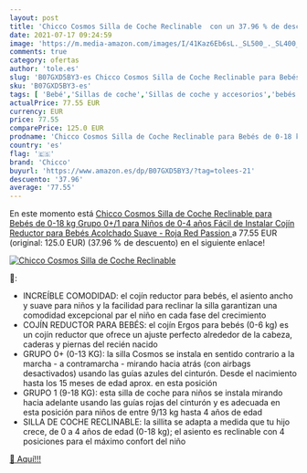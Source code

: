 ```yaml
---
layout: post
title: 'Chicco Cosmos Silla de Coche Reclinable  con un 37.96 % de descuento'
date: 2021-07-17 09:24:59
image: 'https://m.media-amazon.com/images/I/41Kaz6Eb6sL._SL500_._SL400_.jpg'
comments: true
category: ofertas
author: 'tole.es'
slug: 'B07GXD5BY3-es Chicco Cosmos Silla de Coche Reclinable para Bebés de 0-18...'
sku: 'B07GXD5BY3-es'
tags: [ 'Bebé','Sillas de coche','Sillas de coche y accesorios','bebés','chicco','coche','de','silla', ]
actualPrice: 77.55 EUR
currency: EUR
price: 77.55
comparePrice: 125.0 EUR
prodname: 'Chicco Cosmos Silla de Coche Reclinable para Bebés de 0-18 kg  Grupo 0+/1 para Niños de 0-4 años  Fácil de Instalar  Cojín Reductor para Bebés  Acolchado Suave - Roja  Red Passion '
country: 'es'
flag: '🇪🇸'
brand: 'Chicco'
buyurl: 'https://www.amazon.es/dp/B07GXD5BY3/?tag=tolees-21'
descuento: '37.96'
average: '77.55'
---
```


En este momento está [Chicco Cosmos Silla de Coche Reclinable para Bebés de 0-18 kg  Grupo 0+/1 para Niños de 0-4 años  Fácil de Instalar  Cojín Reductor para Bebés  Acolchado Suave - Roja  Red Passion ](https://www.amazon.es/dp/B07GXD5BY3/?tag=tolees-21) a 77.55 EUR (original: 125.0 EUR) (37.96 %  de descuento) en el siguiente enlace!

[![Chicco Cosmos Silla de Coche Reclinable ](https://m.media-amazon.com/images/I/41Kaz6Eb6sL._SL500_._SL400_.jpg)](https://www.amazon.es/dp/B07GXD5BY3/?tag=tolees-21)

🔎:

- INCREÍBLE COMODIDAD: el cojín reductor para bebés, el asiento ancho y suave para niños y la facilidad para reclinar la silla garantizan una comodidad excepcional par el niño en cada fase del crecimiento
- COJÍN REDUCTOR PARA BEBÉS: el cojín Ergos para bebés (0-6 kg) es un cojín reductor que ofrece un ajuste perfecto alrededor de la cabeza, caderas y piernas del recién nacido
- GRUPO 0+ (0-13 KG): la silla Cosmos se instala en sentido contrario a la marcha - a contramarcha - mirando hacia atrás (con airbags desactivados) usando las guías azules del cinturón. Desde el nacimiento hasta los 15 meses de edad aprox. en esta posición
- GRUPO 1 (9-18 KG): esta silla de coche para niños se instala mirando hacia adelante usando las guías rojas del cinturón y es adecuada en esta posición para niños de entre 9/13 kg hasta 4 años de edad
- SILLA DE COCHE RECLINABLE: la sillita se adapta a medida que tu hijo crece, de 0 a 4 años de edad (0-18 kg); el asiento es reclinable con 4 posiciones para el máximo confort del niño

[🛒 Aquí!!!](https://www.amazon.es/dp/B07GXD5BY3/?tag=tolees-21)
